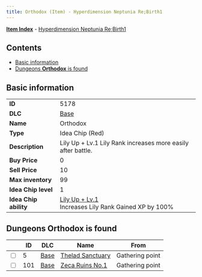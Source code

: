 ```yaml
---
title: Orthodox (Item) - Hyperdimension Neptunia Re;Birth1
---
```


[**Item Index**](/neptunia/rb1/item/index.html) - [Hyperdimension Neptunia Re;Birth1](/neptunia/rb1)

## Contents

- [Basic information](#basic-information)
- [Dungeons **Orthodox** is found](#dungeons-orthodox-is-found)
## Basic information

|   |   |
| -- | -- |
| **ID** | 5178 |
| **DLC** | [Base](/neptunia/rb1/dlc/1-base.html) |
| **Name** | Orthodox |
| **Type** | Idea Chip (Red) |
| **Description** | Lily Up + Lv.1 Lily Rank increases more easily after battle. |
| **Buy Price** | 0 |
| **Sell Price** | 10 |
| **Max inventory** | 99 |
| **Idea Chip level** | 1 |
| **Idea Chip ability** | [Lily Up + Lv.1](/neptunia/rb1/avatar/1-9677-lily-up-lv-1.html)<br />Increases Lily Rank Gained XP by 100% |


## Dungeons **Orthodox** is found

|    | ID | DLC | Name | From |
| -- | -- | --- | ---- | ---- |
| <input type="checkbox" id="rb1-dungeon-1-5" class="trackbox" /> | 5 | [Base](/neptunia/rb1/dlc/1-base.html) | [Thelad Sanctuary](/neptunia/rb1/dungeon/1-5-thelad-sanctuary.html) | Gathering point |
| <input type="checkbox" id="rb1-dungeon-1-101" class="trackbox" /> | 101 | [Base](/neptunia/rb1/dlc/1-base.html) | [Zeca Ruins No.1](/neptunia/rb1/dungeon/1-101-zeca-ruins-no-1.html) | Gathering point |

